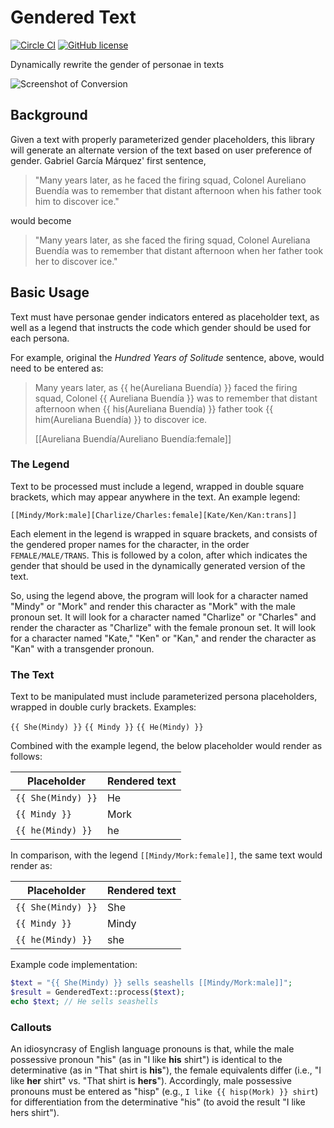 # Gendered Text

[![Circle CI](https://circleci.com/gh/markfullmer/porter2.svg?style=shield)](https://circleci.com/gh/markfullmer/gendered_text)
[![GitHub license](https://img.shields.io/badge/license-MIT-blue.svg)](https://raw.githubusercontent.com/markfullmer/gendered_text/master/LICENSE)

Dynamically rewrite the gender of personae in texts

![Screenshot of Conversion](https://github.com/markfullmer/gendered_text/raw/master/demo/demo.png)

## Background
Given a text with properly parameterized gender placeholders, this library will
generate an alternate version of the text based on user preference of gender. Gabriel García Márquez' first sentence,

> "Many years later, as he faced the firing squad, Colonel Aureliano Buendía was
> to remember that distant afternoon when his father took him to discover ice."

would become

> "Many years later, as she faced the firing squad, Colonel Aureliana Buendía was
> to remember that distant afternoon when her father took her to discover ice."

## Basic Usage
Text must have personae gender indicators entered as placeholder text, as well
as a legend that instructs the code which gender should be used for each
persona.

For example, original the *Hundred Years of Solitude* sentence, above, would need
to be entered as:

> Many years later, as {{ he(Aureliana Buendía) }} faced the firing squad,
> Colonel {{ Aureliana Buendía }} was to remember that distant afternoon when
> {{ his(Aureliana Buendía) }} father took {{ him(Aureliana Buendía) }} to
> discover ice.
>
> [[Aureliana Buendía/Aureliano Buendía:female]]

### The Legend
Text to be processed must include a legend, wrapped in double square brackets,
which may appear anywhere in the text. An example legend:

```[[Mindy/Mork:male][Charlize/Charles:female][Kate/Ken/Kan:trans]]```

Each element in the legend is wrapped in square brackets, and consists of the
gendered proper names for the character, in the order ```FEMALE/MALE/TRANS```.
This is followed by a colon, after which indicates the gender that should be used
in the dynamically generated version of the text.

So, using the legend above, the program will look for a character named "Mindy" or "Mork" and render this character as "Mork" with the male pronoun set. It will
look for a character named "Charlize" or "Charles" and render the character as
"Charlize" with the female pronoun set. It will look for a character named "Kate,"
"Ken" or "Kan," and render the character as "Kan" with a transgender pronoun.

### The Text
Text to be manipulated must include parameterized persona placeholders, wrapped
in double curly brackets. Examples:

```{{ She(Mindy) }}```
```{{ Mindy }}```
```{{ He(Mindy) }}```

Combined with the example legend, the below placeholder would render as follows:

| Placeholder | Rendered text |
| --- | --- |
| ```{{ She(Mindy) }}``` | He |
| ```{{ Mindy }}``` | Mork |
| ```{{ he(Mindy) }}``` | he |

In comparison, with the legend ```[[Mindy/Mork:female]]```, the same text would
render as:

| Placeholder | Rendered text |
| --- | --- |
| ```{{ She(Mindy) }}``` | She |
| ```{{ Mindy }}``` | Mindy |
| ```{{ he(Mindy) }}``` | she |

Example code implementation:

```php
$text = "{{ She(Mindy) }} sells seashells [[Mindy/Mork:male]]";
$result = GenderedText::process($text);
echo $text; // He sells seashells
```

### Callouts
An idiosyncrasy of English language pronouns is that, while the male possessive
pronoun "his" (as in "I like **his** shirt") is identical to the determinative
(as in "That shirt is **his**"), the female equivalents differ (i.e., "I like
**her** shirt" vs. "That shirt is **hers**"). Accordingly, male possessive
pronouns must be entered as "hisp" (e.g., ```I like {{ hisp(Mork) }} shirt```)
for differentiation from the determinative "his" (to avoid the result "I like
hers shirt").
